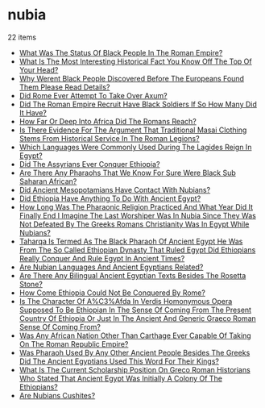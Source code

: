# nubia
22 items

* [What Was The Status Of Black People In The Roman Empire?](./2015/what-was-the-status-of-black-people-in-the-roman-empire.md)
* [What Is The Most Interesting Historical Fact You Know Off The Top Of Your Head?](./2016/what-is-the-most-interesting-historical-fact-you-know-off-the-top-of-your-head.md)
* [Why Werent Black People Discovered Before The Europeans Found Them Please Read Details?](./2016/why-werent-black-people-discovered-before-the-europeans-found-them-please-read-details.md)
* [Did Rome Ever Attempt To Take Over Axum?](./2017/did-rome-ever-attempt-to-take-over-axum.md)
* [Did The Roman Empire Recruit Have Black Soldiers If So How Many Did It Have?](./2017/did-the-roman-empire-recruit-have-black-soldiers-if-so-how-many-did-it-have.md)
* [How Far Or Deep Into Africa Did The Romans Reach?](./2017/how-far-or-deep-into-africa-did-the-romans-reach.md)
* [Is There Evidence For The Argument That Traditional Masai Clothing Stems From Historical Service In The Roman Legions?](./2017/is-there-evidence-for-the-argument-that-traditional-masai-clothing-stems-from-historical-service-in-the-roman-legions.md)
* [Which Languages Were Commonly Used During The Lagides Reign In Egypt?](./2017/which-languages-were-commonly-used-during-the-lagides-reign-in-egypt.md)
* [Did The Assyrians Ever Conquer Ethiopia?](./2018/did-the-assyrians-ever-conquer-ethiopia.md)
* [Are There Any Pharaohs That We Know For Sure Were Black Sub Saharan African?](./2019/are-there-any-pharaohs-that-we-know-for-sure-were-black-sub-saharan-african.md)
* [Did Ancient Mesopotamians Have Contact With Nubians?](./2019/did-ancient-mesopotamians-have-contact-with-nubians.md)
* [Did Ethiopia Have Anything To Do With Ancient Egypt?](./2019/did-ethiopia-have-anything-to-do-with-ancient-egypt.md)
* [How Long Was The Pharaonic Religion Practiced And What Year Did It Finally End I Imagine The Last Worshiper Was In Nubia Since They Was Not Defeated By The Greeks Romans Christianity Was In Egypt While Nubians?](./2019/how-long-was-the-pharaonic-religion-practiced-and-what-year-did-it-finally-end-i-imagine-the-last-worshiper-was-in-nubia-since-they-was-not-defeated-by-the-greeks-romans-christianity-was-in-egypt-while-nubians.md)
* [Taharqa Is Termed As The Black Pharaoh Of Ancient Egypt He Was From The So Called Ethiopian Dynasty That Ruled Egypt Did Ethiopians Really Conquer And Rule Egypt In Ancient Times?](./2019/taharqa-is-termed-as-the-black-pharaoh-of-ancient-egypt-he-was-from-the-so-called-ethiopian-dynasty-that-ruled-egypt-did-ethiopians-really-conquer-and-rule-egypt-in-ancient-times.md)
* [Are Nubian Languages And Ancient Egyptians Related?](./2020/are-nubian-languages-and-ancient-egyptians-related.md)
* [Are There Any Bilingual Ancient Egyptian Texts Besides The Rosetta Stone?](./2020/are-there-any-bilingual-ancient-egyptian-texts-besides-the-rosetta-stone.md)
* [How Come Ethiopia Could Not Be Conquered By Rome?](./2021/how-come-ethiopia-could-not-be-conquered-by-rome.md)
* [Is The Character Of A%C3%Afda In Verdis Homonymous Opera Supposed To Be Ethiopian In The Sense Of Coming From The Present Country Of Ethiopia Or Just In The Ancient And Generic Graeco Roman Sense Of Coming From?](./2021/is-the-character-of-a%c3%afda-in-verdis-homonymous-opera-supposed-to-be-ethiopian-in-the-sense-of-coming-from-the-present-country-of-ethiopia-or-just-in-the-ancient-and-generic-graeco-roman-sense-of-coming-from.md)
* [Was Any African Nation Other Than Carthage Ever Capable Of Taking On The Roman Republic Empire?](./2021/was-any-african-nation-other-than-carthage-ever-capable-of-taking-on-the-roman-republic-empire.md)
* [Was Pharaoh Used By Any Other Ancient People Besides The Greeks Did The Ancient Egyptians Used This Word For Their Kings?](./2021/was-pharaoh-used-by-any-other-ancient-people-besides-the-greeks-did-the-ancient-egyptians-used-this-word-for-their-kings.md)
* [What Is The Current Scholarship Position On Greco Roman Historians Who Stated That Ancient Egypt Was Initially A Colony Of The Ethiopians?](./2021/what-is-the-current-scholarship-position-on-greco-roman-historians-who-stated-that-ancient-egypt-was-initially-a-colony-of-the-ethiopians.md)
* [Are Nubians Cushites?](./2022/are-nubians-cushites.md)
